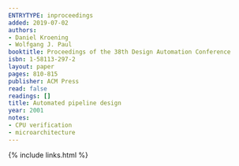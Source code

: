 ```yaml
---
ENTRYTYPE: inproceedings
added: 2019-07-02
authors:
- Daniel Kroening
- Wolfgang J. Paul
booktitle: Proceedings of the 38th Design Automation Conference
isbn: 1-58113-297-2
layout: paper
pages: 810-815
publisher: ACM Press
read: false
readings: []
title: Automated pipeline design
year: 2001
notes:
- CPU verification
- microarchitecture
---
```

{% include links.html %}
